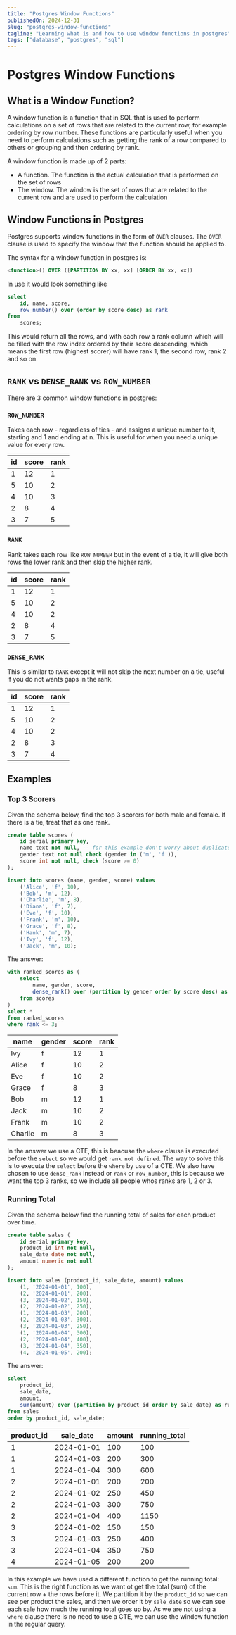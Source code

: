 ```yaml
---
title: "Postgres Window Functions"
publishedOn: 2024-12-31
slug: "postgres-window-functions"
tagline: "Learning what is and how to use window functions in postgres"
tags: ["database", "postgres", "sql"]
---
```


# Postgres Window Functions

## What is a Window Function?

A window function is a function that in SQL that is used to perform calculations
on a set of rows that are related to the current row, for example ordering by
row number. These functions are particularly useful when you need to perform
calculations such as getting the rank of a row compared to others or grouping
and then ordering by rank.

A window function is made up of 2 parts:

- A function. The function is the actual calculation that is performed on the
  set of rows
- The window. The window is the set of rows that are related to the current row
  and are used to perform the calculation

## Window Functions in Postgres

Postgres supports window functions in the form of `OVER` clauses. The `OVER`
clause is used to specify the window that the function should be applied to.

The syntax for a window function in postgres is:

```sql
<function>() OVER ([PARTITION BY xx, xx] [ORDER BY xx, xx])
```

In use it would look something like

```sql
select
    id, name, score,
    row_number() over (order by score desc) as rank
from
    scores;
```

This would return all the rows, and with each row a rank column which will be
filled with the row index ordered by their score descending, which means the
first row (highest scorer) will have rank 1, the second row, rank 2 and so on.

## `RANK` vs `DENSE_RANK` vs `ROW_NUMBER`

There are 3 common window functions in postgres:

### `ROW_NUMBER`

Takes each row - regardless of ties - and assigns a unique number to it,
starting and 1 and ending at n. This is useful for when you need a unique value
for every row.

| id  | score | rank |
| --- | ----- | ---- |
| 1   | 12    | 1    |
| 5   | 10    | 2    |
| 4   | 10    | 3    |
| 2   | 8     | 4    |
| 3   | 7     | 5    |

### `RANK`

Rank takes each row like `ROW_NUMBER` but in the event of a tie, it will give both
rows the lower rank and then skip the higher rank.

| id  | score | rank |
| --- | ----- | ---- |
| 1   | 12    | 1    |
| 5   | 10    | 2    |
| 4   | 10    | 2    |
| 2   | 8     | 4    |
| 3   | 7     | 5    |

### `DENSE_RANK`

This is similar to `RANK` except it will not skip the next number on a tie,
useful if you do not wants gaps in the rank.

| id  | score | rank |
| --- | ----- | ---- |
| 1   | 12    | 1    |
| 5   | 10    | 2    |
| 4   | 10    | 2    |
| 2   | 8     | 3    |
| 3   | 7     | 4    |

## Examples

### Top 3 Scorers

Given the schema below, find the top 3 scorers for both male and female. If
there is a tie, treat that as one rank.

```sql
create table scores (
    id serial primary key,
    name text not null, -- for this example don't worry about duplicate handling
    gender text not null check (gender in ('m', 'f')),
    score int not null, check (score >= 0)
);

insert into scores (name, gender, score) values
    ('Alice', 'f', 10),
    ('Bob', 'm', 12),
    ('Charlie', 'm', 8),
    ('Diana', 'f', 7),
    ('Eve', 'f', 10),
    ('Frank', 'm', 10),
    ('Grace', 'f', 8),
    ('Hank', 'm', 7),
    ('Ivy', 'f', 12),
    ('Jack', 'm', 10);
```

The answer:

```sql
with ranked_scores as (
    select
        name, gender, score,
        dense_rank() over (partition by gender order by score desc) as rank
    from scores
)
select *
from ranked_scores
where rank <= 3;
```

| name    | gender | score | rank |
| ------- | ------ | ----- | ---- |
| Ivy     | f      | 12    | 1    |
| Alice   | f      | 10    | 2    |
| Eve     | f      | 10    | 2    |
| Grace   | f      | 8     | 3    |
| Bob     | m      | 12    | 1    |
| Jack    | m      | 10    | 2    |
| Frank   | m      | 10    | 2    |
| Charlie | m      | 8     | 3    |

In the answer we use a CTE, this is beacuse the `where` clause is executed
before the `select` so we would get `rank not defined`. The way to solve this is
to execute the `select` before the `where` by use of a CTE. We also have chosen
to use `dense_rank` instead or `rank` or `row_number`, this is because we want
the top 3 ranks, so we include all people whos ranks are 1, 2 or 3.

### Running Total

Given the schema below find the running total of sales for each product over
time.

```sql
create table sales (
    id serial primary key,
    product_id int not null,
    sale_date date not null,
    amount numeric not null
);

insert into sales (product_id, sale_date, amount) values
    (1, '2024-01-01', 100),
    (2, '2024-01-01', 200),
    (3, '2024-01-02', 150),
    (2, '2024-01-02', 250),
    (1, '2024-01-03', 200),
    (2, '2024-01-03', 300),
    (3, '2024-01-03', 250),
    (1, '2024-01-04', 300),
    (2, '2024-01-04', 400),
    (3, '2024-01-04', 350),
    (4, '2024-01-05', 200);
```

The answer:

```sql
select
    product_id,
    sale_date,
    amount,
    sum(amount) over (partition by product_id order by sale_date) as running_total
from sales
order by product_id, sale_date;
```

| product_id | sale_date  | amount | running_total |
| ---------- | ---------- | ------ | ------------- |
| 1          | 2024-01-01 | 100    | 100           |
| 1          | 2024-01-03 | 200    | 300           |
| 1          | 2024-01-04 | 300    | 600           |
| 2          | 2024-01-01 | 200    | 200           |
| 2          | 2024-01-02 | 250    | 450           |
| 2          | 2024-01-03 | 300    | 750           |
| 2          | 2024-01-04 | 400    | 1150          |
| 3          | 2024-01-02 | 150    | 150           |
| 3          | 2024-01-03 | 250    | 400           |
| 3          | 2024-01-04 | 350    | 750           |
| 4          | 2024-01-05 | 200    | 200           |

In this example we have used a different function to get the running total:
`sum`. This is the right function as we want ot get the total (sum) of the
current row + the rows before it. We partition it by the `product_id` so we can
see per product the sales, and then we order it by `sale_date` so we can see
each sale how much the running total goes up by. As we are not using a `where`
clause there is no need to use a CTE, we can use the window function in the
regular query.
